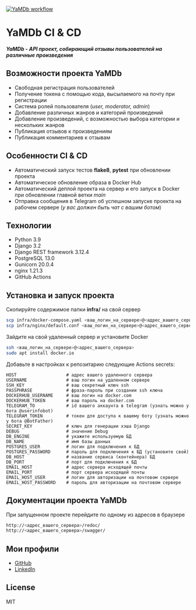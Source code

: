 [![YaMDb workflow](https://github.com/pozarnik/yamdb_final/actions/workflows/yamdb_workflow.yml/badge.svg)](https://github.com/pozarnik/yamdb_final/actions/workflows/yamdb_workflow.yml)
# YaMDb CI & CD 

***YaMDb - API проект, собирающий отзывы пользователей на различные произведения***

## Возможности проекта YaMDb

- Свободная регистрация пользователей
- Получение токена с помощью кода, высылаемого на почту при регистрации
- Система ролей пользователя (*user, moderator, admin*)
- Добавление различных жанров и категорий произведений
- Добавление произведений, с возможностью выбора категории и нескольких жанров
- Публикация отзывов к произведениям
- Публикация комментариев к отзывам

## Особенности CI & CD

- Автоматический запуск тестов **flake8**, **pytest** при обновлении проекта
- Автоматическое обновление образа в Docker Hub
- Автоматический деплой проекта на сервер и его запуск в Docker при обновлении главной ветки *main*
- Отправка сообщения в Telegram об успешном запуске проекта на рабочем сервере (*у вас должен быть чат с вашим ботом*)

## Технологии

- Python 3.9
- Django 3.2
- Django REST framework 3.12.4
- PostgreSQL 13.0
- Gunicorn 20.0.4
- nginx 1.21.3
- GitHub Actions

## Установка и запуск проекта

Скопируйте содержимое папки **infra/** на свой сервер

```sh
scp infra/docker-compose.yaml <ваш_логин_на_сервере>@<адрес_вашего_сервера>:~/
scp infra/nginx/default.conf <ваш_логин_на_сервере>@<адрес_вашего_сервера>:~/nginx/
```

Зайдите на свой удаленный сервер и установите Docker

```sh
ssh <ваш_логин_на_сервере>@<адрес_вашего_сервера>
sudo apt install docker.io
```

Добавьте в настройках к репозитарию следующие Actions secrets:

```
HOST                   # адрес вашего удаленного сервера
USERNAME               # ваш логин на удаленном сервере
SSH_KEY                # ваш секретный ключ ssh
PASSPHRASE             # фраза-пароль при создании ssh ключа
DOCKERHUB_USERNAME     # ваш логин на docker.com
DOCKERHUB_TOKEN        # ваш пароль на docker.com
TELEGRAM_TO            # id вашего аккаунта в telegram (узнать можно у бота @userinfobot)
TELEGRAM_TOKEN         # токен для доступа к вашему боту (узнать можно у бота @BotFather)
SECRET_KEY             # ключ для генерации хэша Django
DEBUG                  # значение Debug
DB_ENGINE              # укажите используемую БД
DB_NAME                # имя базы данных
POSTGRES_USER          # логин для подключения к БД
POSTGRES_PASSWORD      # пароль для подключения к БД (установите свой)
DB_HOST                # название сервиса (контейнера) БД
DB_PORT                # порт для подключения к БД 
EMAIL_HOST             # адрес сервера исходящей почты
EMAIL_PORT             # порт сервера исходящей почты
EMAIL_HOST_USER        # логин для авторизации на почтовом сервере
EMAIL_HOST_PASSWORD    # пароль для авторизации на почтовом сервере
```

## Документации проекта YaMDb

При запущенном проекте перейдите по одному из адресов в браузере

```sh
http://<адрес_вашего_сервера>/redoc/
http://<адрес_вашего_сервера>/swagger/
```

## Мои профили

- [GitHub](https://github.com/pozarnik/)
- [LinkedIn](https://linkedin.com/in/pozarnik/)

## License

MIT


